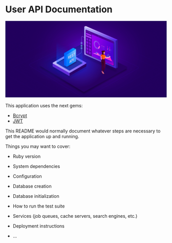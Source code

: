 # User API Documentation

<p align="center">
	<img src="public/RESTAPI-Banner-1.jpg">  
</p>

This application uses the next gems:
* [Bcrypt](https://rubygems.org/gems/bcrypt)
* [JWT](https://rubygems.org/gems/jwt)


This README would normally document whatever steps are necessary to get the
application up and running.

Things you may want to cover:

* Ruby version

* System dependencies

* Configuration

* Database creation

* Database initialization

* How to run the test suite

* Services (job queues, cache servers, search engines, etc.)

* Deployment instructions

* ...
